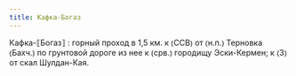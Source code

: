 ```yaml
---
title: Кафка-Богаз
---
```


Кафка-⟦Богаз⟧
: горный проход в 1,5 км. к ⦅ССВ⦆ от ⦅н.п.⦆ Терновка ⦅Бахч.⦆ по грунтовой дороге из нее к ⦅срв.⦆ городищу Эски-Кермен; к ⦅З⦆ от скал Шулдан-Кая.
